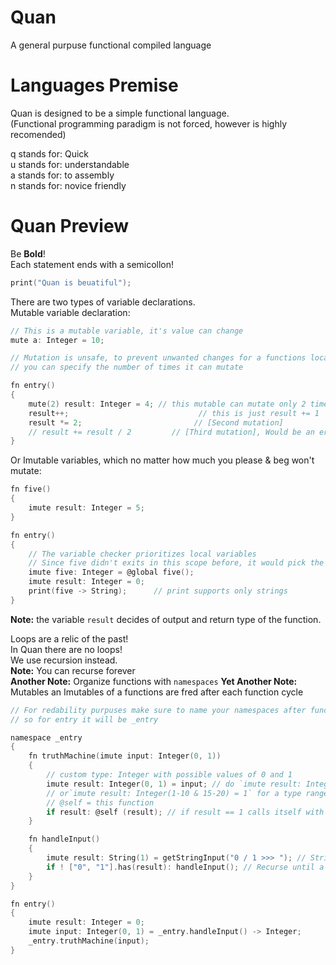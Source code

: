 # Quan
 A general purpuse functional compiled language

# Languages Premise

Quan is designed to be a simple functional language.  
(Functional programming paradigm is not forced, however is highly recomended)

q stands for: Quick  
u stands for: understandable  
a stands for: to assembly  
n stands for: novice friendly  

# Quan Preview

Be **Bold**!  
Each statement ends with a semicollon!

```c
print("Quan is beuatiful");
```

There are two types of variable declarations.  
Mutable variable declaration:
```c
// This is a mutable variable, it's value can change
mute a: Integer = 10;

// Mutation is unsafe, to prevent unwanted changes for a functions local mutable,
// you can specify the number of times it can mutate

fn entry()
{
    mute(2) result: Integer = 4; // this mutable can mutate only 2 times per function cycle
    result++;                             // this is just result += 1   [First mutation]
    result *= 2;                         // [Second mutation]
    // result += result / 2         // [Third mutation], Would be an error!
}
```
Or Imutable variables, which no matter how much you please & beg won't mutate:
```c
fn five()
{
    imute result: Integer = 5;
}

fn entry()
{
    // The variable checker prioritizes local variables
    // Since five didn't exits in this scope before, it would pick the global one (our function)
    imute five: Integer = @global five();
    imute result: Integer = 0;
    print(five -> String);      // print supports only strings
}
```

**Note:** the variable `result` decides of output and return type of the function.  

Loops are a relic of the past!  
In Quan there are no loops!  
We use recursion instead.  
**Note:** You can recurse forever  
**Another Note:** Organize functions with `namespaces`
**Yet Another Note:** Mutables an Imutables of a functions are fred after each function cycle
```c
// For redability purpuses make sure to name your namespaces after functions they "belong" to,
// so for entry it will be _entry

namespace _entry
{
    fn truthMachine(imute input: Integer(0, 1))
    {
        // custom type: Integer with possible values of 0 and 1
        imute result: Integer(0, 1) = input; // do `imute result: Integer(1-10) = 1` for a type ranged 1 to 10 including both sides
        // or`imute result: Integer(1-10 & 15-20) = 1` for a type ranged 1 to 10 and 15-20 including both sides
        // @self = this function
        if result: @self (result); // if result == 1 calls itself with result, forever recursion. multiline if would be if (condition) {...}// 
    }

    fn handleInput()
    {
        imute result: String(1) = getStringInput("0 / 1 >>> "); // String cut to be 1 char long
        if ! ["0", "1"].has(result): handleInput(); // Recurse until a valid input
    }
}

fn entry()
{
    imute result: Integer = 0;
    imute input: Integer(0, 1) = _entry.handleInput() -> Integer;
    _entry.truthMachine(input);
}
```